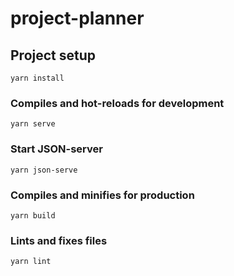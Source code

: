 # project-planner

## Project setup
```
yarn install
```

### Compiles and hot-reloads for development
```
yarn serve
```

### Start JSON-server
```
yarn json-serve
```

### Compiles and minifies for production
```
yarn build
```

### Lints and fixes files
```
yarn lint
```

